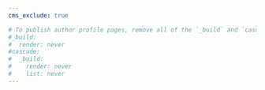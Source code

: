 ```yaml
---
cms_exclude: true

# To publish author profile pages, remove all of the `_build` and `cascade` settings below.
#_build:
#  render: never
#cascade:
#  _build:
#    render: never
#    list: never
---
```

